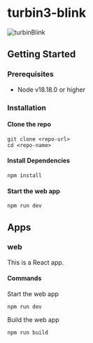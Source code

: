 # turbin3-blink

![turbinBlink](https://github.com/user-attachments/assets/5f42ac82-f869-443a-85a9-e4b22ff40659)

## Getting Started

### Prerequisites

- Node v18.18.0 or higher

### Installation

#### Clone the repo

```shell
git clone <repo-url>
cd <repo-name>
```

#### Install Dependencies

```shell
npm install
```

#### Start the web app

```
npm run dev
```

## Apps

### web

This is a React app.

#### Commands

Start the web app

```shell
npm run dev
```

Build the web app

```shell
npm run build
```
